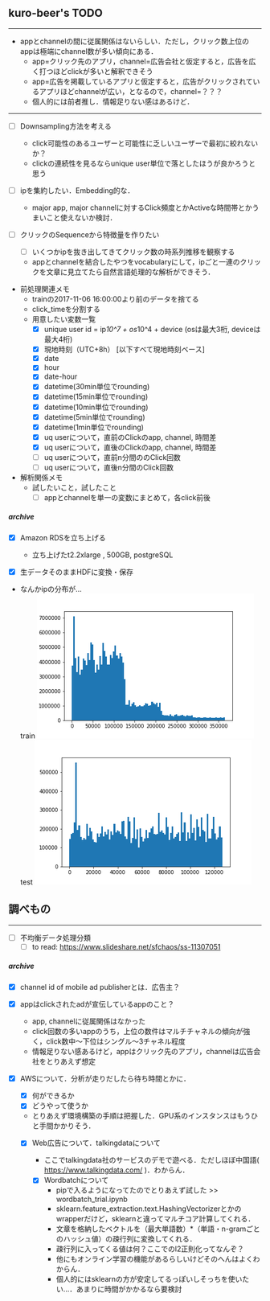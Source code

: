 ## kuro-beer's TODO
---
- appとchannelの間に従属関係はないらしい．ただし，クリック数上位のappは極端にchannel数が多い傾向にある．
  - app=クリック先のアプリ，channel=広告会社と仮定すると，広告を広く打つほどclickが多いと解釈できそう
  - app=広告を掲載しているアプリと仮定すると，広告がクリックされているアプリほどchannelが広い，となるので，channel=？？？
  - 個人的には前者推し．情報足りない感はあるけど．

---
- [ ] Downsampling方法を考える
  - click可能性のあるユーザーと可能性に乏しいユーザーで最初に絞れないか？
  - clickの連続性を見るならunique user単位で落としたほうが良かろうと思う

- [ ] ipを集約したい．Embedding的な．
  - major app, major channelに対するClick頻度とかActiveな時間帯とかうまいこと使えないか検討．

- [ ] クリックのSequenceから特徴量を作りたい
  - [ ] いくつかipを抜き出してきてクリック数の時系列推移を観察する
  - appとchannelを結合したやつをvocabularyにして，ipごと一連のクリックを文章に見立てたら自然言語処理的な解析ができそう．

- 前処理関連メモ
  - trainの2017-11-06 16:00:00より前のデータを捨てる
  - click_timeを分割する  
  - 用意したい変数一覧
    - [x] unique user id = ip*10^7 + os*10^4 + device (osは最大3桁, deviceは最大4桁)
    - [x] 現地時刻（UTC+8h） [以下すべて現地時刻ベース]
    - [x] date
    - [x] hour
    - [x] date-hour
    - [x] datetime(30min単位でrounding)
    - [x] datetime(15min単位でrounding)
    - [x] datetime(10min単位でrounding)
    - [x] datetime(5min単位でrounding)
    - [x] datetime(1min単位でrounding)
    - [x] uq userについて，直前のClickのapp, channel, 時間差
    - [x] uq userについて，直後のClickのapp, channel, 時間差
    - [ ] uq userについて，直前n分間ののClick回数
    - [ ] uq userについて，直後n分間のClick回数  

- 解析関係メモ
  - 試したいこと，試したこと
    - [ ] appとchannelを単一の変数にまとめて，各click前後

##### archive
- [x] Amazon RDSを立ち上げる
  - 立ち上げたt2.2xlarge , 500GB, postgreSQL

- [x] 生データそのままHDFに変換・保存
- なんかipの分布が…  
train
![train](https://github.com/kenkoooo/talkingdata-adtracking-fraud-detection/blob/master/kuro-beer/fig/hist_ip_train.png)  
test
![test](https://github.com/kenkoooo/talkingdata-adtracking-fraud-detection/blob/master/kuro-beer/fig/hist_ip_test.png)

## 調べもの
---
- [ ] 不均衡データ処理分類
  - [ ] to read: https://www.slideshare.net/sfchaos/ss-11307051

##### archive
- [x] channel id of mobile ad publisherとは．広告主？
- [x] appはclickされたadが宣伝しているappのこと？
  - app, channelに従属関係はなかった
  - click回数の多いappのうち，上位の数件はマルチチャネルの傾向が強く，click数中〜下位はシングル〜3チャネル程度
  - 情報足りない感あるけど，appはクリック先のアプリ，channelは広告会社をとりあえず想定

- [x] AWSについて．分析が走りだしたら待ち時間とかに．
  - [x] 何ができるか
  - [x] どうやって使うか
  - とりあえず環境構築の手順は把握した．GPU系のインスタンスはもうひと手間かかりそう．

  - [x] Web広告について．talkingdataについて
    - ここでtalkingdata社のサービスのデモで遊べる．ただしほぼ中国語( https://www.talkingdata.com/ )．わからん．

    - [x] Wordbatchについて
      - pipで入るようになってたのでとりあえず試した >> wordbatch_trial.ipynb
      - sklearn.feature_extraction.text.HashingVectorizerとかのwrapperだけど，sklearnと違ってマルチコア計算してくれる．
      - 文章を格納したベクトルを（最大単語数）\*（単語・n-gramごとのハッシュ値）の疎行列に変換してくれる．
      - 疎行列に入ってくる値は何？ここでのl2正則化ってなんぞ？
      - 他にもオンライン学習の機能があるらしいけどそのへんはよくわからん．
      - 個人的にはsklearnの方が安定してるっぽいしそっちを使いたい…．あまりに時間がかかるなら要検討

